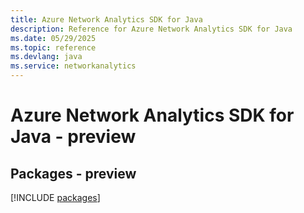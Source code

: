 ```yaml
---
title: Azure Network Analytics SDK for Java
description: Reference for Azure Network Analytics SDK for Java
ms.date: 05/29/2025
ms.topic: reference
ms.devlang: java
ms.service: networkanalytics
---
```

# Azure Network Analytics SDK for Java - preview
## Packages - preview
[!INCLUDE [packages](network-analytics-index.md)]